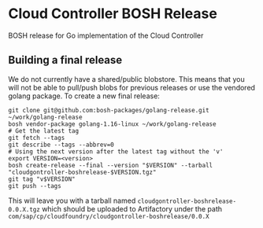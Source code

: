 # Cloud Controller BOSH Release
BOSH release for Go implementation of the Cloud Controller

## Building a final release
We do not currently have a shared/public blobstore.
This means that you will not be able to pull/push blobs for previous releases or use the vendored golang package.
To create a new final release:
```
git clone git@github.com:bosh-packages/golang-release.git ~/work/golang-release
bosh vendor-package golang-1.16-linux ~/work/golang-release
# Get the latest tag
git fetch --tags
git describe --tags --abbrev=0
# Using the next version after the latest tag without the 'v'
export VERSION=<version>
bosh create-release --final --version "$VERSION" --tarball "cloudgontroller-boshrelease-$VERSION.tgz"
git tag "v$VERSION"
git push --tags
```

This will leave you with a tarball named `cloudgontroller-boshrelease-0.0.X.tgz` which should be uploaded to Artifactory under the path `com/sap/cp/cloudfoundry/cloudgontroller-boshrelease/0.0.X`